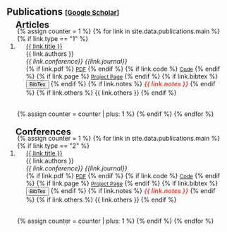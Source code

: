 <h1 id="publications"></h1>

<h2 style="margin: 60px 0px -15px;">Publications <temp style="font-size:15px;">[</temp><a href="https://scholar.google.com/citations?user=zigGlzAAAAAJ" target="_blank" style="font-size:15px;">Google Scholar</a><temp style="font-size:15px;">]</temp></h2>

<h3 class="article" style="margin: 20px 0px -20px 20px; font-size: 20px">Articles</h3>
<!-- Articles Section -->
<div class="publications">
<ol class="bibliography">
{% assign counter = 1 %}
{% for link in site.data.publications.main %}
{% if link.type == "1" %}

<li>
<div class="pub-row">
<!--   <div class="col-sm-3 abbr" style="position: relative;padding-right: 15px;padding-left: 15px;">
    <img src="{{ link.image }}" class="teaser img-fluid z-depth-1" style="width=100;height=40%">
            <abbr class="badge">{{ link.conference_short }} {{ link.journal_short}}</abbr>
  </div> -->
  <div class="col-sm-9" style="position: relative;padding-right: 15px;padding-left: 20px;">
      <div class="title"><a href="{{ link.doi }}">{{ link.title }}</a></div>
      <div class="author">{{ link.authors }}</div>
      <div class="periodical"><em>{{ link.conference}} {{link.journal}}</em>
      </div>
    <div class="links">
      {% if link.pdf %} 
      <a href="{{ link.pdf }}" class="btn btn-sm z-depth-0" role="button" target="_blank" style="font-size:12px;">PDF</a>
      {% endif %}
      {% if link.code %} 
      <a href="{{ link.code }}" class="btn btn-sm z-depth-0" role="button" target="_blank" style="font-size:12px;">Code</a>
      {% endif %}
      {% if link.page %} 
      <a href="{{ link.page }}" class="btn btn-sm z-depth-0" role="button" target="_blank" style="font-size:12px;">Project Page</a>
      {% endif %}
      {% if link.bibtex %} 
      <button class="bibtex" role="button" target="_blank" style="font-size:12px;" onclick="copyToClipboard(`{{ link.bibtex }}`)">BibTex</button>
      <!-- <a class="btn btn-sm z-depth-0" role="button" target="_blank" style="font-size:12px;">BibTex</a> -->
      {% endif %}
      {% if link.notes %} 
      <strong> <i style="color:#e74d3c">{{ link.notes }}</i></strong>
      {% endif %}
      {% if link.others %} 
      {{ link.others }}
      {% endif %}
    </div>
  </div>
</div>
</li>
<br>

{% assign counter = counter | plus: 1 %}
{% endif %}
{% endfor %}
</ol>
</div>

<!-- Conferences Section -->
<h3 class="conference" style="margin: 20px 0px -20px 20px; font-size: 20px">Conferences</h3>
<div class="publications">
<ol class="bibliography">
{% assign counter = 1 %}
{% for link in site.data.publications.main %}
{% if link.type == "2" %}
<li>
<div class="pub-row">
  <div class="col-sm-9" style="position: relative;padding-right: 15px;padding-left: 20px;">
      <div class="title"><a href="{{ link.doi }}">{{ link.title }}</a></div>
      <div class="author">{{ link.authors }}</div>
      <div class="periodical"><em>{{ link.conference}} {{link.journal}}</em>
      </div>
    <div class="links">
      {% if link.pdf %} 
      <a href="{{ link.pdf }}" class="btn btn-sm z-depth-0" role="button" target="_blank" style="font-size:12px;">PDF</a>
      {% endif %}
      {% if link.code %} 
      <a href="{{ link.code }}" class="btn btn-sm z-depth-0" role="button" target="_blank" style="font-size:12px;">Code</a>
      {% endif %}
      {% if link.page %} 
      <a href="{{ link.page }}" class="btn btn-sm z-depth-0" role="button" target="_blank" style="font-size:12px;">Project Page</a>
      {% endif %}
      {% if link.bibtex %} 
      <button class="bibtex" role="button" target="_blank" style="font-size:12px;" onclick="copyToClipboard(`{{ link.bibtex }}`)">BibTex</button>
      {% endif %}
      {% if link.notes %} 
      <strong> <i style="color:#e74d3c">{{ link.notes }}</i></strong>
      {% endif %}
      {% if link.others %} 
      {{ link.others }}
      {% endif %}
    </div>
  </div>
</div>
</li>
<br>

{% assign counter = counter | plus: 1 %}
{% endif %}
{% endfor %}
</ol>
</div>

